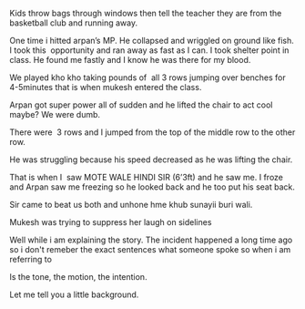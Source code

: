 Kids throw bags through windows then tell the teacher they are from the basketball club and running away.

One time i hitted arpan’s MP. He collapsed and wriggled on ground like fish. 
I took this  opportunity and ran away as fast as I can.
I took shelter point in class.
He found me fastly and I know he was there for my blood.

We played kho kho taking pounds of  all 3 rows jumping over benches for 4-5minutes that is when mukesh entered the class. 

Arpan got super power all of sudden and he lifted the chair to act cool maybe? We were dumb.

There were  3 rows and I jumped from the top of the middle row to the other row.

He was struggling because his speed decreased as he was lifting the chair.

That is when I  saw MOTE WALE HINDI SIR (6’3ft) and he saw me. I froze and Arpan saw me freezing so he looked back and he too put his seat back.

Sir came to beat us both and unhone hme khub sunayii buri wali.

Mukesh was trying to suppress her laugh on sidelines 

Well while i am explaining the story. The incident happened a long time ago so i don't remeber the exact sentences what someone spoke so when i am referring to 

Is the tone, the motion, the intention.

Let me tell you a little background.